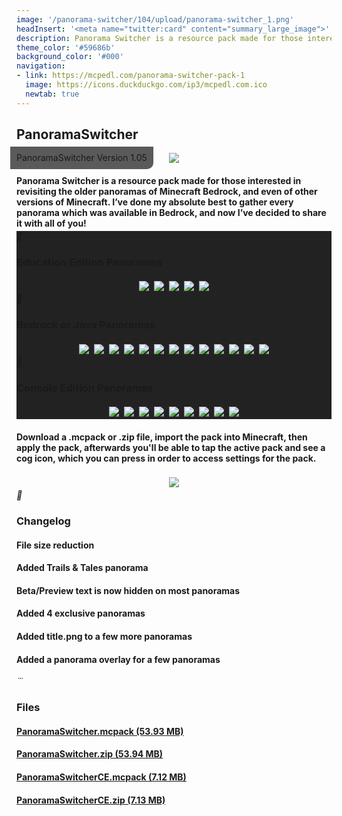 ```yaml
---
image: '/panorama-switcher/104/upload/panorama-switcher_1.png'
headInsert: '<meta name="twitter:card" content="summary_large_image">'
description: Panorama Switcher is a resource pack made for those interested in revisiting the older panoramas of Minecraft Bedrock, and even of other versions of Minecraft. I’ve done my absolute best to gather every panorama which was available in Bedrock, and now I’ve decided to share it with all of you!
theme_color: '#59686b'
background_color: '#000'
navigation:
- link: https://mcpedl.com/panorama-switcher-pack-1
  image: https://icons.duckduckgo.com/ip3/mcpedl.com.ico
  newtab: true
---
```

## PanoramaSwitcher
<div style="text-align:center"><p style="position:absolute;margin:-10px;border-radius:0 0 10px 0;padding: 10px;background:#333c;line-height:16px">PanoramaSwitcher Version 1.05</p><img src="../104/upload/panorama-switcher_1.png"></div><h4 style="margin-bottom:4px">Panorama Switcher is a resource pack made for those interested in revisiting the older panoramas of Minecraft Bedrock, and even of other versions of Minecraft. I’ve done my absolute best to gather every panorama which was available in Bedrock, and now I’ve decided to share it with all of you!</h4><div class="changelog-container closeable" style="background:#222"><div><i class="material-icons"></i><h3 id="education-edition-panoramas">Education Edition Panoramas</h3><i class="material-icons"></i></div><div style="display:inherit"><div style="text-align:center"><img style="max-height:192px;width:auto;max-width:100%;margin:4px" src="./upload/panorama-switcher_1.png"><img src="../104/upload/panorama-switcher_3.png" style="max-height:192px;width:auto;max-width:100%;margin:4px"><img style="max-height:192px;width:auto;max-width:100%;margin:4px" src="./upload/panorama-switcher_2.png"><img style="max-height:192px;width:auto;max-width:100%;margin:4px" src="./upload/panorama-switcher_3.png"><img src="../104/upload/panorama-switcher_6.png" style="max-height:192px;width:auto;max-width:100%;margin:4px"></div></div></div><div class="changelog-container closeable" style="background:#222"><div><i class="material-icons"></i><h3 id="bedrock-or-java-panoramas">Bedrock or Java Panoramas</h3><i class="material-icons"></i></div><div style="display:inherit"><div style="text-align:center"><img src="../104/upload/panorama-switcher_7.png" style="max-height:192px;width:auto;max-width:100%;margin:4px"><img src="../104/upload/panorama-switcher_8.png" style="max-height:192px;width:auto;max-width:100%;margin:4px"><img style="max-height:192px;width:auto;max-width:100%;margin:4px" src="./upload/panorama-switcher_4.png"><img style="max-height:192px;width:auto;max-width:100%;margin:4px" src="./upload/panorama-switcher_5.png"><img style="max-height:192px;width:auto;max-width:100%;margin:4px" src="./upload/panorama-switcher_6.png"><img style="max-height:192px;width:auto;max-width:100%;margin:4px" src="./upload/panorama-switcher_7.png"><img style="max-height:192px;width:auto;max-width:100%;margin:4px" src="./upload/panorama-switcher_8.png"><img src="../104/upload/panorama-switcher_14.png" style="max-height:192px;width:auto;max-width:100%;margin:4px"><img style="max-height:192px;width:auto;max-width:100%;margin:4px" src="./upload/panorama-switcher_9.png"><img src="../104/upload/panorama-switcher_16.png" style="max-height:192px;width:auto;max-width:100%;margin:4px"><img style="max-height:192px;width:auto;max-width:100%;margin:4px" src="./upload/panorama-switcher_10.png"><img style="max-height:192px;width:auto;max-width:100%;margin:4px" src="./upload/panorama-switcher_11.png"><img src="../104/upload/panorama-switcher_18.png" style="max-height:192px;width:auto;max-width:100%;margin:4px"></div></div></div><div class="changelog-container closeable" style="background:#222"><div><i class="material-icons"></i><h3 id="console-edition-pamoramas">Console Edition Panoramas</h3><i class="material-icons"></i></div><div style="display:inherit"><div style="text-align:center"><img src="../104/upload/panorama-switcher_19.png" style="max-height:192px;width:auto;max-width:100%;margin:4px"><img src="../104/upload/panorama-switcher_20.png" style="max-height:192px;width:auto;max-width:100%;margin:4px"><img src="../104/upload/panorama-switcher_21.png" style="max-height:192px;width:auto;max-width:100%;margin:4px"><img src="../104/upload/panorama-switcher_22.png" style="max-height:192px;width:auto;max-width:100%;margin:4px"><img src="../104/upload/panorama-switcher_23.png" style="max-height:192px;width:auto;max-width:100%;margin:4px"><img src="../104/upload/panorama-switcher_24.png" style="max-height:192px;width:auto;max-width:100%;margin:4px"><img src="../104/upload/panorama-switcher_25.png" style="max-height:192px;width:auto;max-width:100%;margin:4px"><img src="../104/upload/panorama-switcher_26.png" style="max-height:192px;width:auto;max-width:100%;margin:4px"><img src="../104/upload/panorama-switcher_27.png" style="max-height:192px;width:auto;max-width:100%;margin:4px"></div></div></div><div><h4>Download a .mcpack or .zip file, import the pack into Minecraft, then apply the pack, afterwards you'll be able to tap the active pack and see a cog icon, which you can press in order to access settings for the pack.</h4><div style="text-align:center"><img style="max-height:192px;width:auto;max-width:100%;margin:4px" src="./upload/panorama-switcher_12.png"></div></div><div class="changelog-container"><i class="material-icons"></i><h3 id="changelog">Changelog</h3><h4>File size reduction</h4><h4>Added Trails &amp; Tales panorama</h4><h4>Beta/Preview text is now hidden on most panoramas</h4><h4>Added 4 exclusive panoramas</h4><h4>Added title.png to a few more panoramas</h4><h4>Added a panorama overlay for a few panoramas</h4></div><div class="changelog-container"><i class="material-icons"></i><h3 id="files">Files</h3><a href="https://github.com/Kee7702/Projects-Legacy/releases/download/77a6bb10c2556/PanoramaSwitcher.mcpack"><h4>PanoramaSwitcher.mcpack (53.93 MB)</h4></a><a href="https://github.com/Kee7702/Projects-Legacy/releases/download/77a6bb10c2556/PanoramaSwitcher.zip"><h4>PanoramaSwitcher.zip (53.94 MB)</h4></a><a href="https://github.com/Kee7702/Projects-Legacy/releases/download/77a10c9ad36a6/PanoramaSwitcherCE.mcpack"><h4>PanoramaSwitcherCE.mcpack (7.12 MB)</h4></a><a href="https://github.com/Kee7702/Projects-Legacy/releases/download/77a10c9ad36a6/PanoramaSwitcherCE.zip"><h4>PanoramaSwitcherCE.zip (7.13 MB)</h4></a></div>
